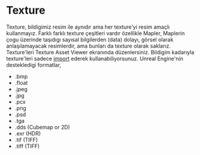 # Texture

Texture, bildigimiz resim ile aynıdır ama her texture'yi resim amaçlı kullanmayız. Farklı farklı texture çeşitleri vardır özellikle Mapler, Maplerin çogu üzerinde taşıdıgı sayısal bilgilerden (data) dolayı, görsel olarak anlaşılamayacak resimlerdir, ama bunları da texture olarak saklarız. Texture'leri Texture Asset Viewer ekranında düzenlersiniz. Bildigim kadarıyla texture'leri sadece [import](../../Sayfalar/Content%20Browser/Toolbar#i̇mport-butonu) ederek kullanabiliyorsunuz. Unreal Engine'nin destekledigi formatlar,

* .bmp
* .float
* .jpeg
* .jpg
* .pcx
* .png
* .psd
* .tga
* .dds (Cubemap or 2D)
* .exr (HDR)
* .tif (TIFF)
* .tiff (TIFF)
